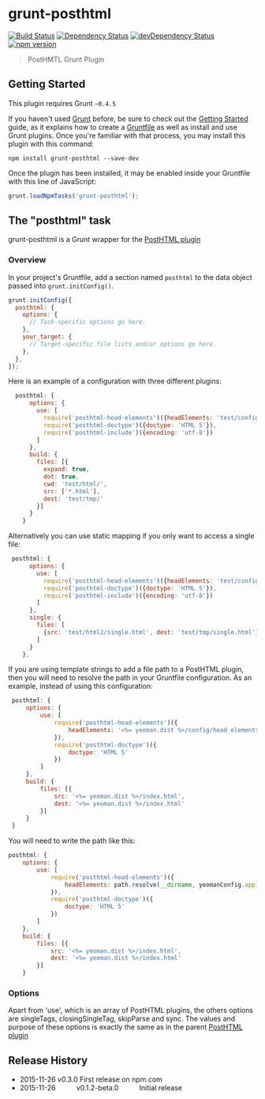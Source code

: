 # grunt-posthtml  

[![Build Status][ci-img]][ci]
[![Dependency Status](https://david-dm.org/tcotton/grunt-posthtml.svg?style=flat-square)](https://david-dm.org/tcotton/grunt-posthtml)
[![devDependency Status](https://david-dm.org/tcotton/grunt-posthtml/dev-status.svg?style=flat-square)](https://david-dm.org/tcotton/grunt-posthtml#info=devDependencies)
[![npm version](https://badge.fury.io/js/grunt-posthtml.svg)](http://badge.fury.io/js/grunt-posthtml)

[ci-img]: https://travis-ci.org/TCotton/grunt-posthtml.svg
[ci]: https://travis-ci.org/TCotton/grunt-posthtml

> PostHMTL Grunt Plugin

## Getting Started
This plugin requires Grunt `~0.4.5`

If you haven't used [Grunt](http://gruntjs.com/) before, be sure to check out the [Getting Started](http://gruntjs.com/getting-started) guide, as it explains how to create a [Gruntfile](http://gruntjs.com/sample-gruntfile) as well as install and use Grunt plugins. Once you're familiar with that process, you may install this plugin with this command:

```shell
npm install grunt-posthtml --save-dev
```

Once the plugin has been installed, it may be enabled inside your Gruntfile with this line of JavaScript:

```js
grunt.loadNpmTasks('grunt-posthtml');
```

## The "posthtml" task

grunt-posthtml is a Grunt wrapper for the [PostHTML plugin](https://github.com/posthtml/posthtml)

### Overview
In your project's Gruntfile, add a section named `posthtml` to the data object passed into `grunt.initConfig()`.

```js
grunt.initConfig({
  posthtml: {
    options: {
      // Task-specific options go here.
    },
    your_target: {
      // Target-specific file lists and/or options go here.
    },
  },
});
```

Here is an example of a configuration with three different plugins:

```js
  posthtml: {
      options: {
        use: [
          require('posthtml-head-elements')({headElements: 'test/config/head.json'}),
          require('posthtml-doctype')({doctype: 'HTML 5'}),
          require('posthtml-include')({encoding: 'utf-8'})
        ]
      },
      build: {
        files: [{
          expand: true,
          dot: true,
          cwd: 'test/html/',
          src: ['*.html'],
          dest: 'test/tmp/'
        }]
      }
    }
```

Alternatively you can use static mapping if you only want to access a single file:

```js
 posthtml: {
      options: {
        use: [
          require('posthtml-head-elements')({headElements: 'test/config/head.json'}),
          require('posthtml-doctype')({doctype: 'HTML 5'}),
          require('posthtml-include')({encoding: 'utf-8'})
        ]
      },
      single: {
        files: [
          {src: 'test/html2/single.html', dest: 'test/tmp/single.html'}
        ]
      }
    },
```

If you are using template strings to add a file path to a PostHTML plugin, then you will need to resolve the path in your Gruntfile configuration. As an example, instead of using this configuration:

```js
 posthtml: {
     options: {
         use: [
             require('posthtml-head-elements')({
                 headElements: '<%= yeoman.dist %>/config/head_elements.json'
             }),
             require('posthtml-doctype')({
                 doctype: 'HTML 5'
             })
         ]
     },
     build: {
         files: [{
             src: '<%= yeoman.dist %>/index.html',
             dest: '<%= yeoman.dist %>/index.html'
         }]
     }
 }
```

You will need to write the path like this:

```js
posthtml: {
    options: {
        use: [
            require('posthtml-head-elements')({
                headElements: path.resolve(__dirname, yeomanConfig.app) + '/config/head_elements.json'
            }),
            require('posthtml-doctype')({
                doctype: 'HTML 5'
            })
        ]
    },
    build: {
        files: [{
            src: '<%= yeoman.dist %>/index.html',
            dest: '<%= yeoman.dist %>/index.html'
        }]
    }
```

### Options

Apart from 'use', which is an array of PostHTML plugins, the others options are singleTags, closingSingleTag, skipParse and sync. The values and purpose of these options is exactly the same as in the parent [PostHTML plugin](https://github.com/posthtml/posthtml#options)

## Release History
 * 2015-11-26   v0.3.0          First release on npm.com
 * 2015-11-26   v0.1.2-beta.0   Initial release
